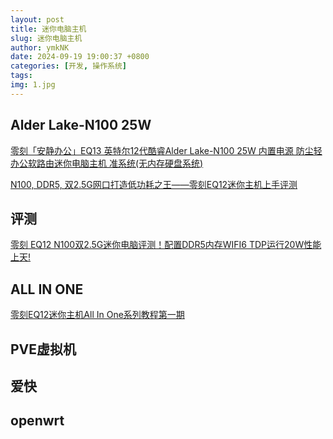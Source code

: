 ```yaml
---
layout: post
title: 迷你电脑主机
slug: 迷你电脑主机
author: ymkNK
date: 2024-09-19 19:00:37 +0800
categories: [开发, 操作系统]
tags: 
img: 1.jpg
---
```


## Alder Lake-N100 25W

[零刻「安静办公」EQ13 英特尔12代酷睿Alder Lake-N100 25W 内置电源 防尘轻办公软路由迷你电脑主机 准系统(无内存硬盘系统)](https://item.jd.com/10107869088764.html)

[N100, DDR5, 双2.5G网口打造低功耗之王——零刻EQ12迷你主机上手评测](https://post.smzdm.com/p/a20kwngd/)

## 评测

[零刻 EQ12 N100双2.5G迷你电脑评测！配置DDR5内存WIFI6 TDP运行20W性能上天!](https://www.bilibili.com/video/BV1SY41167v1/?spm_id_from=pageDriver&vd_source=31e016075d5dc418e05dd62618989320)


## ALL IN ONE
[零刻EQ12迷你主机All In One系列教程第一期](https://www.bilibili.com/video/BV141421k7RF/?spm_id_from=333.337.search-card.all.click&vd_source=31e016075d5dc418e05dd62618989320)



## PVE虚拟机


## 爱快

## openwrt
